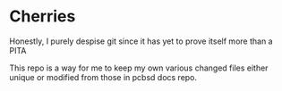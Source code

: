 # Cherries
Honestly, I purely despise git since it has yet to prove itself more than a PITA

This repo is a way for me to keep my own various changed files either unique or modified from those in pcbsd docs repo.
